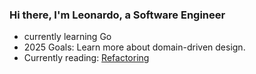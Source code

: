 ### Hi there, I'm Leonardo, a Software Engineer

- currently learning Go
- 2025 Goals: Learn more about domain-driven design.
- Currently reading: [Refactoring](https://martinfowler.com/books/refactoring.html)  

<br/>
